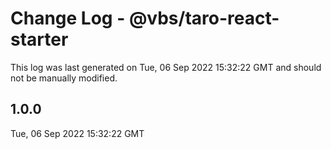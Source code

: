 # Change Log - @vbs/taro-react-starter

This log was last generated on Tue, 06 Sep 2022 15:32:22 GMT and should not be manually modified.

## 1.0.0
Tue, 06 Sep 2022 15:32:22 GMT


